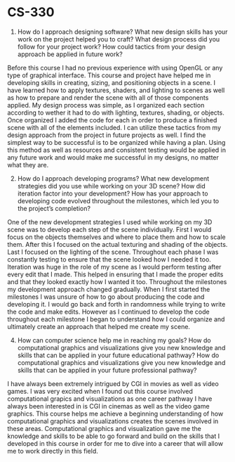 # CS-330

1. How do I approach designing software?
What new design skills has your work on the project helped you to craft?
What design process did you follow for your project work?
How could tactics from your design approach be applied in future work?

Before this course I had no previous experience with using OpenGL or any type of graphical interface. This course and project have helped me in developing skills in creating, sizing, and positioning objects in a scene. I have learned how to apply textures, shaders, and lighting to scenes as well as how to prepare and render the scene with all of those components applied. My design process was simple, as I organized each section according to wether it had to do with lighting, textures, shading, or objects. Once organized I added the code for each in order to produce a finished scene with all of the elements included. I can utilize these tactics from my design approach from the project in future projects as well. I find the simplest way to be successful is to be organized while having a plan. Using this method as well as resources and consistent testing would be applied in any future work and would make me successful in my designs, no matter what they are.

2. How do I approach developing programs?
What new development strategies did you use while working on your 3D scene?
How did iteration factor into your development?
How has your approach to developing code evolved throughout the milestones, which led you to the project’s completion?

One of the new development strategies I used while working on my 3D scene was to develop each step of the scene individually. First I would focus on the objects themselves and where to place them and how to scale them. After this I focused on the actual texturing and shading of the objects. Last I focused on the lighting of the scene. Throughout each phase I was constantly testing to ensure that the scene looked how I needed it too. Iteration was huge in the role of my scene as I would perform testing after every edit that I made. This helped in ensuring that I made the proper edits and that they looked exactly how I wanted it too. Throughout the milestones my development approach changed gradually. When I first started the milestones I was unsure of how to go about producing the code and developing it. I would go back and forth in randomness while trying to write the code and make edits. However as I continued to develop the code throughout each milestone I began to understand how I could organize and ultimately create an approach that helped me create my scene.

4. How can computer science help me in reaching my goals?
How do computational graphics and visualizations give you new knowledge and skills that can be applied in your future educational pathway?
How do computational graphics and visualizations give you new knowledge and skills that can be applied in your future professional pathway?

I have always been extremely intrigued by CGI in movies as well as video games. I was very excited when I found out this course involved computational grapics and visualizations as one career pathway I have always been interested in is CGI in cinemas as well as the video game graphics. This course helps me achieve a beginning understanding of how computational graphics and visualizations creates the scenes involved in these areas. Computational graphics and visualization gave me the knowledge and skills to be able to go forward and build on the skills that I developed in this course in order for me to dive into a career that will allow me to work directly in this field.
